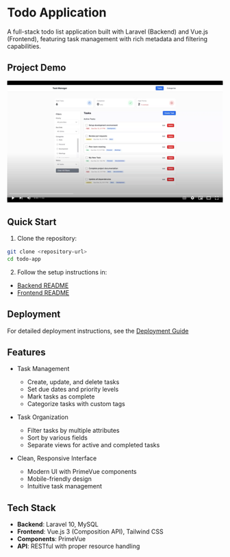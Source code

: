# Todo Application

A full-stack todo list application built with Laravel (Backend) and Vue.js (Frontend), featuring task management with rich metadata and filtering capabilities.

## Project Demo

[![Todo Application Demo](Demo_Video_Cover.png)](https://www.youtube.com/watch?v=U34vCUpzD-M)

## Quick Start

1. Clone the repository:
```bash
git clone <repository-url>
cd todo-app
```

2. Follow the setup instructions in:
- [Backend README](todo-backend/README.md)
- [Frontend README](todo-frontend/README.md)

## Deployment

For detailed deployment instructions, see the [Deployment Guide](deployment-guide.md)

## Features

- Task Management
  - Create, update, and delete tasks
  - Set due dates and priority levels
  - Mark tasks as complete
  - Categorize tasks with custom tags

- Task Organization
  - Filter tasks by multiple attributes
  - Sort by various fields
  - Separate views for active and completed tasks

- Clean, Responsive Interface
  - Modern UI with PrimeVue components
  - Mobile-friendly design
  - Intuitive task management

## Tech Stack

- **Backend**: Laravel 10, MySQL
- **Frontend**: Vue.js 3 (Composition API), Tailwind CSS
- **Components**: PrimeVue
- **API**: RESTful with proper resource handling